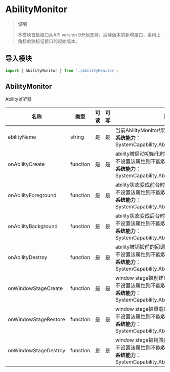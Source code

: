 # AbilityMonitor

> **说明**
>
> 本模块首批接口从API version 9开始支持。后续版本的新增接口，采用上角标单独标记接口的起始版本。

## 导入模块

```js
import { AbilityMonitor } from './abilityMonitor';
```



## AbilityMonitor

Ability监听器

| 名称                 | 类型     | 可读 | 可写 | 说明                                                         |
| -------------------- | -------- | ---- | ---- | ------------------------------------------------------------ |
| abilityName          | string   | 是   | 是   | 当前AbilityMonitor绑定的ability名称<br/>**系统能力**：SystemCapability.Ability.AbilityRuntime.Core |
| onAbilityCreate      | function | 是   | 是   | ability被启动初始化时的回调函数<br/>不设置该属性则不能收到该生命周期回调<br/>**系统能力**：SystemCapability.Ability.AbilityRuntime.Core |
| onAbilityForeground  | function | 是   | 是   | ability状态变成前台时的回调函数<br/>不设置该属性则不能收到该生命周期回调<br/>**系统能力**：SystemCapability.Ability.AbilityRuntime.Core |
| onAbilityBackground  | function | 是   | 是   | ability状态变成后台时的回调函数<br/>不设置该属性则不能收到该生命周期回调<br/>**系统能力**：SystemCapability.Ability.AbilityRuntime.Core |
| onAbilityDestroy     | function | 是   | 是   | ability被销毁前的回调函数<br/>不设置该属性则不能收到该生命周期回调<br/>**系统能力**：SystemCapability.Ability.AbilityRuntime.Core |
| onWindowStageCreate  | function | 是   | 是   | window stage被创建时的回调函数<br/>不设置该属性则不能收到该生命周期回调<br/>**系统能力**：SystemCapability.Ability.AbilityRuntime.Core |
| onWindowStageRestore | function | 是   | 是   | window stage被重载时的回调函数<br/>不设置该属性则不能收到该生命周期回调<br/>**系统能力**：SystemCapability.Ability.AbilityRuntime.Core |
| onWindowStageDestroy | function | 是   | 是   | window stage被销毁前的回调函数<br/>不设置该属性则不能收到该生命周期回调<br/>**系统能力**：SystemCapability.Ability.AbilityRuntime.Core |


